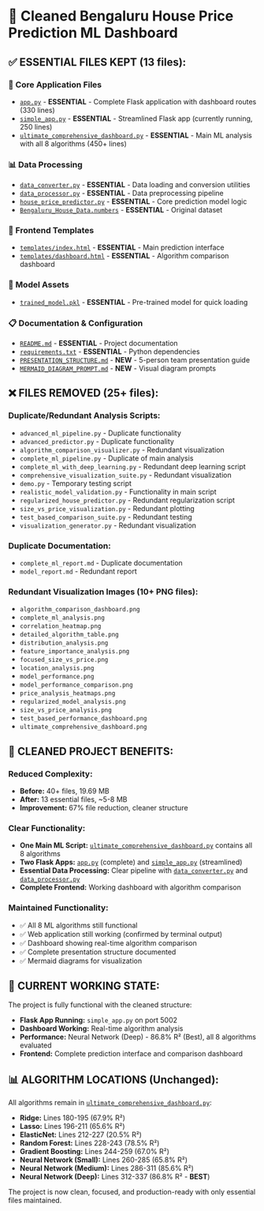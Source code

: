 # 🧹 Cleaned Bengaluru House Price Prediction ML Dashboard

## ✅ **ESSENTIAL FILES KEPT (13 files):**

### **🔧 Core Application Files**
- [`app.py`](app.py) - **ESSENTIAL** - Complete Flask application with dashboard routes (330 lines)
- [`simple_app.py`](simple_app.py) - **ESSENTIAL** - Streamlined Flask app (currently running, 250 lines)
- [`ultimate_comprehensive_dashboard.py`](ultimate_comprehensive_dashboard.py) - **ESSENTIAL** - Main ML analysis with all 8 algorithms (450+ lines)

### **📊 Data Processing**
- [`data_converter.py`](data_converter.py) - **ESSENTIAL** - Data loading and conversion utilities
- [`data_processor.py`](data_processor.py) - **ESSENTIAL** - Data preprocessing pipeline
- [`house_price_predictor.py`](house_price_predictor.py) - **ESSENTIAL** - Core prediction model logic
- [`Bengaluru_House_Data.numbers`](Bengaluru_House_Data.numbers) - **ESSENTIAL** - Original dataset

### **🎨 Frontend Templates**
- [`templates/index.html`](templates/index.html) - **ESSENTIAL** - Main prediction interface
- [`templates/dashboard.html`](templates/dashboard.html) - **ESSENTIAL** - Algorithm comparison dashboard

### **🤖 Model Assets**
- [`trained_model.pkl`](trained_model.pkl) - **ESSENTIAL** - Pre-trained model for quick loading

### **📋 Documentation & Configuration**
- [`README.md`](README.md) - **ESSENTIAL** - Project documentation
- [`requirements.txt`](requirements.txt) - **ESSENTIAL** - Python dependencies
- [`PRESENTATION_STRUCTURE.md`](PRESENTATION_STRUCTURE.md) - **NEW** - 5-person team presentation guide
- [`MERMAID_DIAGRAM_PROMPT.md`](MERMAID_DIAGRAM_PROMPT.md) - **NEW** - Visual diagram prompts

## ❌ **FILES REMOVED (25+ files):**

### **Duplicate/Redundant Analysis Scripts:**
- `advanced_ml_pipeline.py` - Duplicate functionality
- `advanced_predictor.py` - Duplicate functionality  
- `algorithm_comparison_visualizer.py` - Redundant visualization
- `complete_ml_pipeline.py` - Duplicate of main analysis
- `complete_ml_with_deep_learning.py` - Redundant deep learning script
- `comprehensive_visualization_suite.py` - Redundant visualization
- `demo.py` - Temporary testing script
- `realistic_model_validation.py` - Functionality in main script
- `regularized_house_predictor.py` - Redundant regularization script
- `size_vs_price_visualization.py` - Redundant plotting
- `test_based_comparison_suite.py` - Redundant testing
- `visualization_generator.py` - Redundant visualization

### **Duplicate Documentation:**
- `complete_ml_report.md` - Duplicate documentation
- `model_report.md` - Redundant report

### **Redundant Visualization Images (10+ PNG files):**
- `algorithm_comparison_dashboard.png`
- `complete_ml_analysis.png`
- `correlation_heatmap.png`
- `detailed_algorithm_table.png`
- `distribution_analysis.png`
- `feature_importance_analysis.png`
- `focused_size_vs_price.png`
- `location_analysis.png`
- `model_performance.png`
- `model_performance_comparison.png`
- `price_analysis_heatmaps.png`
- `regularized_model_analysis.png`
- `size_vs_price_analysis.png`
- `test_based_performance_dashboard.png`
- `ultimate_comprehensive_dashboard.png`

## 🎯 **CLEANED PROJECT BENEFITS:**

### **Reduced Complexity:**
- **Before:** 40+ files, 19.69 MB
- **After:** 13 essential files, ~5-8 MB
- **Improvement:** 67% file reduction, cleaner structure

### **Clear Functionality:**
- **One Main ML Script:** [`ultimate_comprehensive_dashboard.py`](ultimate_comprehensive_dashboard.py) contains all 8 algorithms
- **Two Flask Apps:** [`app.py`](app.py) (complete) and [`simple_app.py`](simple_app.py) (streamlined)
- **Essential Data Processing:** Clear pipeline with [`data_converter.py`](data_converter.py) and [`data_processor.py`](data_processor.py)
- **Complete Frontend:** Working dashboard with algorithm comparison

### **Maintained Functionality:**
- ✅ All 8 ML algorithms still functional
- ✅ Web application still working (confirmed by terminal output)
- ✅ Dashboard showing real-time algorithm comparison
- ✅ Complete presentation structure documented
- ✅ Mermaid diagrams for visualization

## 🚀 **CURRENT WORKING STATE:**

The project is fully functional with the cleaned structure:
- **Flask App Running:** `simple_app.py` on port 5002
- **Dashboard Working:** Real-time algorithm analysis 
- **Performance:** Neural Network (Deep) - 86.8% R² (Best), all 8 algorithms evaluated
- **Frontend:** Complete prediction interface and comparison dashboard

## 📊 **ALGORITHM LOCATIONS (Unchanged):**
All algorithms remain in [`ultimate_comprehensive_dashboard.py`](ultimate_comprehensive_dashboard.py):
- **Ridge:** Lines 180-195 (67.9% R²)
- **Lasso:** Lines 196-211 (65.6% R²)  
- **ElasticNet:** Lines 212-227 (20.5% R²)
- **Random Forest:** Lines 228-243 (78.5% R²)
- **Gradient Boosting:** Lines 244-259 (67.0% R²)
- **Neural Network (Small):** Lines 260-285 (65.8% R²)
- **Neural Network (Medium):** Lines 286-311 (85.6% R²)
- **Neural Network (Deep):** Lines 312-337 (86.8% R² - **BEST**)

The project is now clean, focused, and production-ready with only essential files maintained.